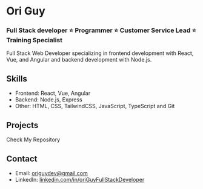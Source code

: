 # Ori Guy
### Full Stack developer ⭐️ Programmer ⭐️ Customer Service Lead ⭐️ Training Specialist

Full Stack Web Developer specializing in frontend development with React, Vue, and Angular and backend development with Node.js.

## Skills

- Frontend: React, Vue, Angular
- Backend: Node.js, Express
- Other: HTML, CSS, TailwindCSS, JavaScript, TypeScript and Git

## Projects

Check My Repository


## Contact

- Email: origuydev@gmail.com
- LinkedIn: [linkedin.com/in/oriGuyFullStackDeveloper](https://www.linkedin.com/in/ori-guy-fullstack-developer/)



<!---
OriGuyUniqueDev/OriGuyUniqueDev is a ✨ special ✨ repository because its `README.md` (this file) appears on your GitHub profile.
You can click the Preview link to take a look at your changes.
--->
